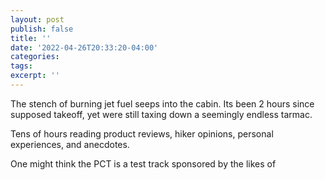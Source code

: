 ```yaml
---
layout: post
publish: false
title: ''
date: '2022-04-26T20:33:20-04:00'
categories:
tags:
excerpt: ''
---
```


The stench of burning jet fuel seeps into the cabin. Its been 2 hours since supposed takeoff, yet were still taxing down a seemingly endless tarmac. 

Tens of hours reading product reviews, hiker opinions, personal experiences, and anecdotes. 

One might think the PCT is a test track sponsored by the likes of